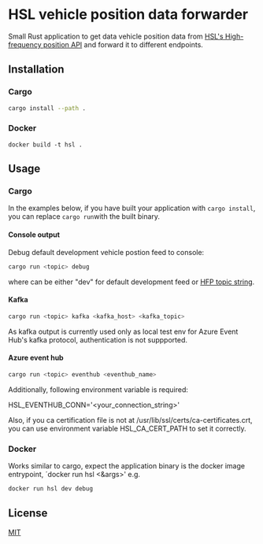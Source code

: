 # HSL vehicle position data forwarder

Small Rust application to get data vehicle position data from [HSL's High-frequency position API](https://digitransit.fi/en/developers/apis/4-realtime-api/vehicle-positions/) and forward it to different endpoints. 

## Installation

### Cargo

```bash
cargo install --path .
```

### Docker

```
docker build -t hsl .
```

## Usage

### Cargo

In the examples below, if you have built your application with `cargo install`, you can replace `cargo run`with the built binary.

#### Console output

Debug default development vehicle postion feed to console:

```bash 
cargo run <topic> debug
```

where <topic> can be either "dev" for default development feed or [HFP topic string](https://digitransit.fi/en/developers/apis/4-realtime-api/vehicle-positions/).  

#### Kafka

```bash 
cargo run <topic> kafka <kafka_host> <kafka_topic>
```

As kafka output is currently used only as local test env for Azure Event Hub's kafka protocol, authentication is not suppported.

#### Azure event hub

```bash 
cargo run <topic> eventhub <eventhub_name>
```

Additionally, following environment variable is required:

HSL_EVENTHUB_CONN='<your_connection_string>'

Also, if you ca certification file is not at /usr/lib/ssl/certs/ca-certificates.crt, you can use environment variable HSL_CA_CERT_PATH to set it correctly.

### Docker

Works similar to cargo, expect the application binary is the docker image entrypoint, ´docker run hsl <&args>' e.g.

```bash
docker run hsl dev debug
```

## License
[MIT](https://choosealicense.com/licenses/mit/)

